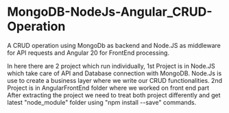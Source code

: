 # MongoDB-NodeJs-Angular_CRUD-Operation
A CRUD operation using MongoDb as backend and Node.JS as middleware for API requests and Angular 20 for FrontEnd processing.

In here there are 2 project which run individually, 1st Project is in Node.JS which take care of API and Database connection with MongoDB.
Node.Js is use to create a business layer where we write our CRUD functionalities.
2nd Project is in AngularFrontEnd folder where we worked on front end part
After extracting the project we need to treat both project differently and get latest "node_module" folder using "npm install --save" commands.

